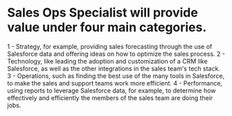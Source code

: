 # Sales Ops Specialist will provide value under four main categories. 
1 - Strategy, for example, providing sales forecasting through the use of Salesforce data and offering ideas on how to optimize the sales process. 
2 - Technology, like leading the adoption and customization of a CRM like Salesforce, as well as the other integrations in the sales team's tech stack. 
3 - Operations, such as finding the best use of the many tools in Salesforce, to make the sales and support teams work more efficient. 
4 - Performance, using reports to leverage Salesforce data, for example, to determine how effectively and efficiently the members of the sales team are doing their jobs. 

